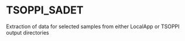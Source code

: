 # TSOPPI_SADET
Extraction of data for selected samples from either LocalApp or TSOPPI output directories
